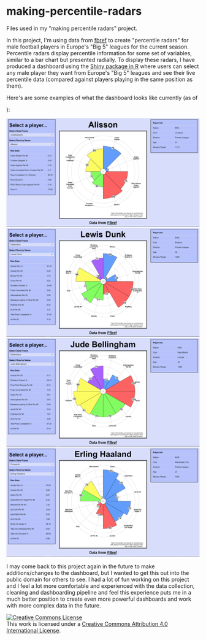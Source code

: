 <script>
  var currentdate = new Date().toLocaleString().split(',')[0]
  document.getElementById("currentdate").innerHTML = currentdate;
</script>
# making-percentile-radars
Files used in my "making percentile radars" project.

In this project, I'm using data from <a href="https://fbref.com/en/">fbref</a> to create "percentile radars" for male football players in Europe's "Big 5" leagues for the current season. Percentile radars display percentile information for some set of variables, similar to a bar chart but presented radially. To display these radars, I have produced a dashboard using the <a href="https://shiny.posit.co/r/getstarted/shiny-basics/lesson1/index.html">Shiny package in R</a> where users can select any male player they want from Europe's "Big 5" leagues and see their live percentile data (compared against players playing in the same position as them).

Here's are some examples of what the dashboard looks like currently (as of <p id="datetime"></p>):

<img src="assets/makingpercentileradars_dashboard_example_alisson.png"> </img>
<img src="assets/makingpercentileradars_dashboard_example_dunk.png"> </img>
<img src="assets/makingpercentileradars_dashboard_example_bellingham.png"> </img>
<img src="assets/makingpercentileradars_dashboard_example_haaland.png"> </img>

I may come back to this project again in the future to make additions/changes to the dashboard, but I wanted to get this out into the public domain for others to see. I had a lot of fun working on this project and I feel a lot more comfortable and experienced with the data collection, cleaning and dashboarding pipeline and feel this experience puts me in a much better position to create even more powerful dashboards and work with more complex data in the future.

<a rel="license" href="http://creativecommons.org/licenses/by/4.0/"><img alt="Creative Commons License" style="border-width:0" src="https://i.creativecommons.org/l/by/4.0/88x31.png" /></a><br />This work is licensed under a <a rel="license" href="http://creativecommons.org/licenses/by/4.0/">Creative Commons Attribution 4.0 International License</a>.
